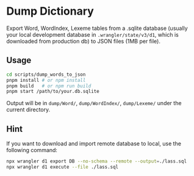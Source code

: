 # Dump Dictionary

Export Word, WordIndex, Lexeme tables from a .sqlite database (usually your local development database in `.wrangler/state/v3/d1`, which is downloaded from production db) to JSON files (1MB per file).

## Usage

```sh
cd scripts/dump_words_to_json
pnpm install # or npm install
pnpm build   # or npm run build
pnpm start /path/to/your.db.sqlite
```

Output will be in `dump/Word/`, `dump/WordIndex/`, `dump/Lexeme/` under the current directory.

## Hint

If you want to download and import remote database to local, use the following command:

```sh
npx wrangler d1 export DB --no-schema --remote --output=./lass.sql
npx wrangler d1 execute --file ./lass.sql
```
